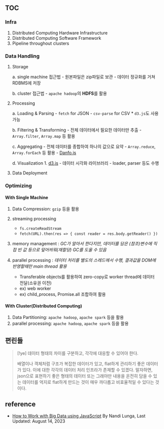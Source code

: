 ## TOC

### Infra

1. Distributed Computing Hardware Infrastructure
2. Distributed Computing Software Framework
3. Pipeline throughout clusters

### Data Handling

1. Storage

    a. single machine 접근법
        - 원본파일은 zip파일로 보관
        - 데이터 정규화를 거쳐 RDBMS에 저장

    b. cluster 접근법
        - `apache hadoop`의 **HDFS**를 활용

2. Processing

    a. Loading & Parsing
        - `fetch` for JSON
        - `csv-parse` for CSV
        * `d3.js`도 사용 가능

    b. Filtering & Transforming
        - 전체 데이터에서 필요한 데이터만 추출
        - `Array.filter`, `Array.map` 등 활용

    c. Aggregating
        - 전체 데이터를 종합하여 하나의 값으로 요약
        - `Array.reduce`, `Array.forEach` 등 활용
        - [Danfo.js](/Programing/workflows/big_data_engineering/danfoJs.md)

    d. Visualization
        1. [d3.js](https://d3js.org/)
            - 데이터 시각화 라이브러리
            - loader, parser 등도 수행

3. Data Deployment

### Optimizing

#### With Single Machine

1. Data Compression: `gzip` 등을 활용
2. streaming processing
    - `fs.createReadStream`
    - `fetch(URL).then(res => { const reader = res.body.getReader() })`
3. memory management
  : _GC가 알아서 한다지만, 데이터를 담은 (참조)변수에 직접 빈 값 등으로 덮어씌워(재할당) GC를 도울 수 있음_
4. parallel processing
  : _데이터 처리를 별도의 스레드에서 수행, 결과값을 DOM에 반영할때만 main thread 활용_

    - Transferable objects를 활용하여 zero-copy로 worker thread에 데이터 전달(소유권 이전)
    - ex) web worker
    - ex) child_process, Promise.all 조합하여 활용

#### With Cluster(Distributed Computing)

1. Data Partitioning: `apache hadoop`, `apache spark` 등을 활용
2. parallel processing: `apache hadoop`, `apache spark` 등을 활용


## 편린들

> [!ye] 데이터 형태의 차이를 구분하고, 각각에 대응할 수 있어야 한다.
>
> 배열이나 객체처럼 구조가 복잡한 데이터가 있고, flat하게 관리하기 좋은 데이터가 있다. 이에 대한 각각의 데이터 처리 인프라가 존재할 수 있겠다.
> 말자하면, json으로 표현하기 좋은 형태의 데이터 또는 그래야만 내용을 온전히 담을 수 있는 데이터를 억지로 flat하게 만드는 것이 매우 까다롭고 비효율적일 수 있다는 것이다.



## reference

- [How to Work with Big Data using JavaScript](https://www.squash.io/how-to-work-with-big-data-using-javascript/) By Nandi Lunga, Last Updated: August 14, 2023
